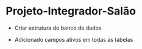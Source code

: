 # Projeto-Integrador-Salão

- Criar estrutura do banco de dados

- Adicionado campos ativos em todas as tabelas